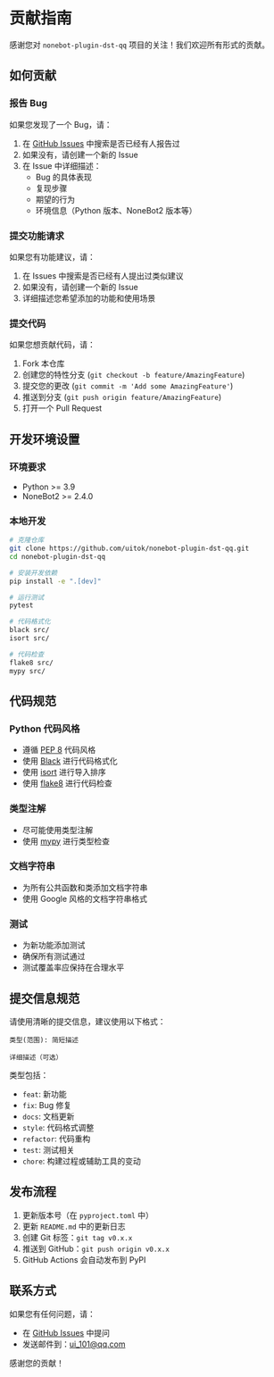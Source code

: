 # 贡献指南

感谢您对 `nonebot-plugin-dst-qq` 项目的关注！我们欢迎所有形式的贡献。

## 如何贡献

### 报告 Bug

如果您发现了一个 Bug，请：

1. 在 [GitHub Issues](https://github.com/uitok/nonebot-plugin-dst-qq/issues) 中搜索是否已经有人报告过
2. 如果没有，请创建一个新的 Issue
3. 在 Issue 中详细描述：
   - Bug 的具体表现
   - 复现步骤
   - 期望的行为
   - 环境信息（Python 版本、NoneBot2 版本等）

### 提交功能请求

如果您有功能建议，请：

1. 在 Issues 中搜索是否已经有人提出过类似建议
2. 如果没有，请创建一个新的 Issue
3. 详细描述您希望添加的功能和使用场景

### 提交代码

如果您想贡献代码，请：

1. Fork 本仓库
2. 创建您的特性分支 (`git checkout -b feature/AmazingFeature`)
3. 提交您的更改 (`git commit -m 'Add some AmazingFeature'`)
4. 推送到分支 (`git push origin feature/AmazingFeature`)
5. 打开一个 Pull Request

## 开发环境设置

### 环境要求

- Python >= 3.9
- NoneBot2 >= 2.4.0

### 本地开发

```bash
# 克隆仓库
git clone https://github.com/uitok/nonebot-plugin-dst-qq.git
cd nonebot-plugin-dst-qq

# 安装开发依赖
pip install -e ".[dev]"

# 运行测试
pytest

# 代码格式化
black src/
isort src/

# 代码检查
flake8 src/
mypy src/
```

## 代码规范

### Python 代码风格

- 遵循 [PEP 8](https://www.python.org/dev/peps/pep-0008/) 代码风格
- 使用 [Black](https://black.readthedocs.io/) 进行代码格式化
- 使用 [isort](https://pycqa.github.io/isort/) 进行导入排序
- 使用 [flake8](https://flake8.pycqa.org/) 进行代码检查

### 类型注解

- 尽可能使用类型注解
- 使用 [mypy](https://mypy.readthedocs.io/) 进行类型检查

### 文档字符串

- 为所有公共函数和类添加文档字符串
- 使用 Google 风格的文档字符串格式

### 测试

- 为新功能添加测试
- 确保所有测试通过
- 测试覆盖率应保持在合理水平

## 提交信息规范

请使用清晰的提交信息，建议使用以下格式：

```
类型(范围): 简短描述

详细描述（可选）
```

类型包括：
- `feat`: 新功能
- `fix`: Bug 修复
- `docs`: 文档更新
- `style`: 代码格式调整
- `refactor`: 代码重构
- `test`: 测试相关
- `chore`: 构建过程或辅助工具的变动

## 发布流程

1. 更新版本号（在 `pyproject.toml` 中）
2. 更新 `README.md` 中的更新日志
3. 创建 Git 标签：`git tag v0.x.x`
4. 推送到 GitHub：`git push origin v0.x.x`
5. GitHub Actions 会自动发布到 PyPI

## 联系方式

如果您有任何问题，请：

- 在 [GitHub Issues](https://github.com/uitok/nonebot-plugin-dst-qq/issues) 中提问
- 发送邮件到：ui_101@qq.com

感谢您的贡献！ 